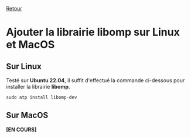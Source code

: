 [Retour](../../)

# Ajouter la librairie **libomp** sur Linux et MacOS

## Sur Linux

Testé sur **Ubuntu 22.04**, il suffit d'effectué la commande ci-dessous pour installer la librairie **libomp**.

```
sudo atp install libomp-dev
```

## Sur MacOS

**[EN COURS]**